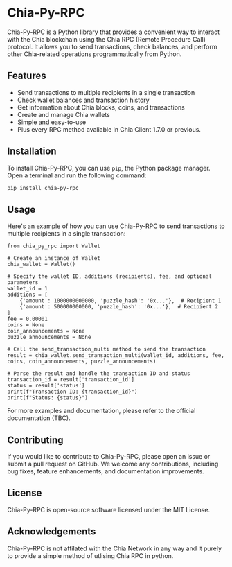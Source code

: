 # Chia-Py-RPC

Chia-Py-RPC is a Python library that provides a convenient way to interact with the Chia blockchain using the Chia RPC (Remote Procedure Call) protocol. It allows you to send transactions, check balances, and perform other Chia-related operations programmatically from Python.

## Features

- Send transactions to multiple recipients in a single transaction
- Check wallet balances and transaction history
- Get information about Chia blocks, coins, and transactions
- Create and manage Chia wallets
- Simple and easy-to-use
- Plus every RPC method avaliable in Chia Client 1.7.0 or previous.

## Installation

To install Chia-Py-RPC, you can use `pip`, the Python package manager. Open a terminal and run the following command:

```bash
pip install chia-py-rpc
```

## Usage
Here's an example of how you can use Chia-Py-RPC to send transactions to multiple recipients in a single transaction:

```
from chia_py_rpc import Wallet

# Create an instance of Wallet
chia_wallet = Wallet()

# Specify the wallet ID, additions (recipients), fee, and optional parameters
wallet_id = 1
additions = [
    {'amount': 1000000000000, 'puzzle_hash': '0x...'},  # Recipient 1
    {'amount': 500000000000, 'puzzle_hash': '0x...'},  # Recipient 2
]
fee = 0.00001
coins = None
coin_announcements = None
puzzle_announcements = None

# Call the send_transaction_multi method to send the transaction
result = chia_wallet.send_transaction_multi(wallet_id, additions, fee, coins, coin_announcements, puzzle_announcements)

# Parse the result and handle the transaction ID and status
transaction_id = result['transaction_id']
status = result['status']
print(f"Transaction ID: {transaction_id}")
print(f"Status: {status}")
```

For more examples and documentation, please refer to the official documentation (TBC).

## Contributing
If you would like to contribute to Chia-Py-RPC, please open an issue or submit a pull request on GitHub. We welcome any contributions, including bug fixes, feature enhancements, and documentation improvements.

## License
Chia-Py-RPC is open-source software licensed under the MIT License.

## Acknowledgements
Chia-Py-RPC is not affilated with the Chia Network in any way and it purely to provide a simple method of utlising Chia RPC in python.
